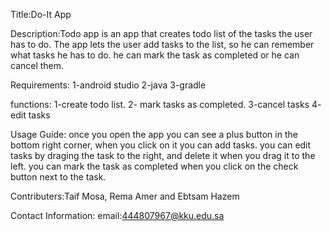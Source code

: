 Title:Do-It App

Description:Todo app is an app that creates todo list of the tasks the user has to do. The app lets the user add tasks to the list, 
so he can remember what tasks he has to do. he can mark the task as completed or he can cancel them.

Requirements:
1-android studio 
2-java 
3-gradle

functions:
1-create todo list.
2- mark tasks as completed.
3-cancel tasks
4- edit tasks


Usage Guide: once you open the app you can see a plus button in the bottom right corner, when you click on it you can add tasks.
you can edit tasks by draging the task to the right, and delete it when you drag it to the left.
you can mark the task as completed when you click on the check button next to the task.

Contributers:Taif Mosa, Rema Amer and Ebtsam Hazem

Contact Information:
email:444807967@kku.edu.sa
